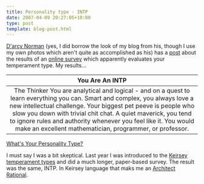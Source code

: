 ```yaml
---
title: Personality type - INTP
date: 2007-04-09 20:27:05+10:00
type: post
template: blog-post.html
---
```

[D'arcy Norman](http://www.darcynorman.net/about) (yes, I did borrow the look of my blog from his, though I use my own photos which aren't quite as accomplished as his) has a [post](http://www.darcynorman.net/2007/04/08/intj) about the results of an [online survey](http://www.blogthings.com/whatsyourpersonalitytypequiz/) which apparently evaluates your temperament type. My results...

| **You Are An INTP** |
| :-: |
| The Thinker      You are analytical and logical - and on a quest to learn everything you can.   Smart and complex, you always love a new intellectual challenge.   Your biggest pet peeve is people who slow you down with trivial chit chat.   A quiet maverick, you tend to ignore rules and authority whenever you feel like it.      You would make an excellent mathematician, programmer, or professor. |

[What's Your Personality Type?](http://www.blogthings.com/whatsyourpersonalitytypequiz/)

I must say I was a bit skeptical. Last year I was introduced to the [Keirsey temperament types](http://www.keirsey.com/) and did a much longer, paper-based survey. The result was the same, INTP. In Keirsey language that maks me an [Architect Rational](http://www.keirsey.com/personality/ntip.html).